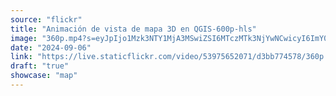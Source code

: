 ```yaml
---
source: "flickr"
title: "Animación de vista de mapa 3D en QGIS-600p-hls"
image: "360p.mp4?s=eyJpIjo1Mzk3NTY1MjA3MSwiZSI6MTczMTk3NjYwNCwicyI6ImY0ZGFmM2VlMjUwOTBhYzY4ZWU1MmFjYTIxOWQ4Y2FkZWVmYzczOGIiLCJ2IjoxfQ.mp4"
date: "2024-09-06"
link: "https://live.staticflickr.com/video/53975652071/d3bb774578/360p.mp4?s=eyJpIjo1Mzk3NTY1MjA3MSwiZSI6MTczMTk3NjYwNCwicyI6ImY0ZGFmM2VlMjUwOTBhYzY4ZWU1MmFjYTIxOWQ4Y2FkZWVmYzczOGIiLCJ2IjoxfQ"
draft: "true"
showcase: "map"
---
```

